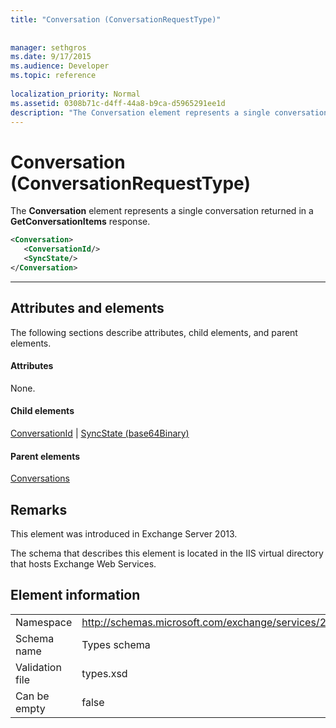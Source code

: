 ```yaml
---
title: "Conversation (ConversationRequestType)"
 
 
manager: sethgros
ms.date: 9/17/2015
ms.audience: Developer
ms.topic: reference
 
localization_priority: Normal
ms.assetid: 0308b71c-d4ff-44a8-b9ca-d5965291ee1d
description: "The Conversation element represents a single conversation returned in a GetConversationItems response."
---
```


# Conversation (ConversationRequestType)

The **Conversation** element represents a single conversation returned in a **GetConversationItems** response. 
  
```XML
<Conversation>
   <ConversationId/>
   <SyncState/>
</Conversation>
```

 ****
## Attributes and elements

The following sections describe attributes, child elements, and parent elements.
  
#### Attributes

None.
  
#### Child elements

[ConversationId](conversationid.md) | [SyncState (base64Binary)](syncstate-base64binary.md)
  
#### Parent elements

[Conversations](conversations-ex15websvcsotherref.md)
  
## Remarks

This element was introduced in Exchange Server 2013.
  
The schema that describes this element is located in the IIS virtual directory that hosts Exchange Web Services.
  
## Element information

|||
|:-----|:-----|
|Namespace  <br/> |http://schemas.microsoft.com/exchange/services/2006/types  <br/> |
|Schema name  <br/> |Types schema  <br/> |
|Validation file  <br/> |types.xsd  <br/> |
|Can be empty  <br/> |false  <br/> |
   


